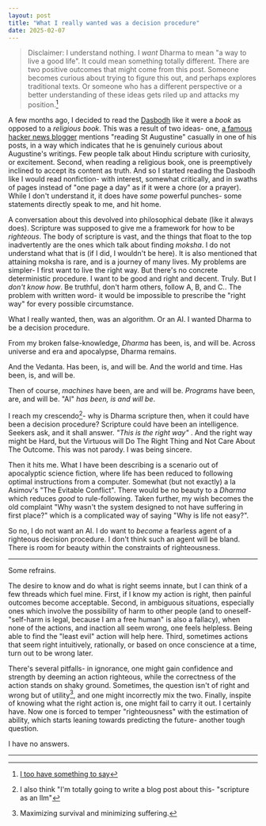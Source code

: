 ```yaml
---
layout: post
title: "What I really wanted was a decision procedure"
date: 2025-02-07
---
```


> Disclaimer: I understand nothing. I _want_ Dharma to mean "a way to live a good life". It could mean something totally different. There are two positive outcomes that might come from this post. Someone becomes curious about trying to figure this out, and perhaps explores traditional texts. Or someone who has a different perspective or a better understanding of these ideas gets riled up and attacks my position.[^3]

A few months ago, I decided to read the [Dasbodh](https://www.goodreads.com/book/show/11733017-dasbodh) like it were a _book_ as opposed to a _religious book_. This was a result of two ideas- one, [a famous hacker news blogger](https://www.henrikkarlsson.xyz/) mentions "reading St Augustine" casually in one of his posts, in a way which indicates that he is genuinely curious about Augustine's writings. Few people talk about Hindu scripture with curiosity, or excitement. Second, when reading a religious book, one is preemptively inclined to accept its content as truth. And so I started reading the Dasbodh like I would read nonfiction- with interest, somewhat critically, and in swaths of pages instead of "one page a day" as if it were a chore (or a prayer). While I don't understand it, it does have _some_ powerful punches- some statements directly speak to me, and hit home.

A conversation about this devolved into philosophical debate (like it always does). Scripture was supposed to give me a framework for how to be _righteous_. The body of scripture is vast, and the things that float to the top inadvertently are the ones which talk about finding _moksha_. I do not understand what that is (if I did, I wouldn't be here). It is also mentioned that attaining moksha is rare, and is a journey of many lives. My problems are simpler- I first want to live the right way. But there's no concrete deterministic procedure. I want to be good and right and decent. Truly. But I _don't know how_. Be truthful, don't harm others, follow A, B, and C.. The problem with written word- it would be impossible to prescribe the "right way" for every possible circumstance.

What I really wanted, then, was an algorithm. Or an AI. I wanted Dharma to be a decision procedure.

From my broken false-knowledge, _Dharma_ has been, is, and will be. Across universe and era and apocalypse, Dharma remains.

And the Vedanta. Has been, is, and will be. And the world and time. Has been, is, and will be.

Then of course, _machines_ have been, are and will be. _Programs_ have been, are, and will be. "AI" _has been, is and will be_.

I reach my crescendo[^1]- why is Dharma scripture then, when it could have been a decision procedure? Scripture could have been an intelligence. Seekers ask, and it shall answer. _"This is the right way"_ . And the right way might be Hard, but the Virtuous will Do The Right Thing and Not Care About The Outcome. This was not parody. I was being sincere.

Then it hits me. What I have been describing is a scenario out of apocalyptic science fiction, where life has been reduced to following optimal instructions from a computer. Somewhat (but not exactly) a la Asimov's "The Evitable Conflict". There would be no beauty to a _Dharma_ which reduces _good_ to rule-following. Taken further, my wish becomes the old complaint "Why wasn't the system designed to not have suffering in first place?" which is a complicated way of saying "Why is life not easy?".

So no, I do not want an AI. I do want to _become_ a fearless agent of a righteous decision procedure. I don't think such an agent will be bland. There is room for beauty within the constraints of righteousness.

--- 

Some refrains. 

The desire to know and do what is right seems innate, but I can think of a few threads which fuel mine. First, if I know my action is right, then painful outcomes become acceptable.
Second, in ambiguous situations, especially ones which involve the possibility of harm to other people (and to oneself- "self-harm is legal, because I am a free human" is also a fallacy), when none of the actions, and inaction all seem wrong, one feels helpless. Being able to find the "least evil" action will help here. Third, sometimes actions that seem right intuitively, rationally, or based on once conscience at a time, turn out to be wrong later.

There's several pitfalls- in ignorance, one might gain confidence and strength by deeming an action righteous, while the correctness of the action stands on shaky ground. Sometimes, the question isn't of right and wrong but of utility[^2], and one might incorrectly mix the two. Finally, inspite of knowing what the right action is, one might fail to carry it out. I certainly have. Now one is forced to temper "righteousness" with the estimation of ability, which starts leaning towards predicting the future- another tough question.

I have no answers.

--- 

[^1]: I also think "I'm totally going to write a blog post about this- "scripture as an llm"

[^2]: Maximizing survival and minimizing suffering.

[^3]: [I too have something to say](https://docs.google.com/document/d/1K8eeElo9458_sJHAxoiw70ldCU6oV9SD6_y4hTIrVmU/edit?usp=sharing)
